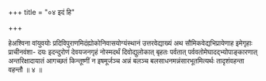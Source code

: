 +++
title = "०४ इदं हि"

+++

हेअश्विना वांयुवयोः प्रदिविपुराणमिदंह्योकोनिवासयोग्यंस्थानं उत्तरवेद्याख्यं अथ सौमिकवेद्यभिप्रायेणाह इमेगृहाः प्राचीनवंशा- दयः इदन्दुरोणं देवयजनगृहं नोस्मदर्थं दिवोद्युलोकात् बृहतः पर्वतात् पर्ववतोमेघादद्भ्योपाङ्कारणात् अन्तरिक्षादायातं आगच्छतं किन्तूष्णीं न इषमूर्जञ्च अन्नं बलञ्च बलसाधनमन्नंसारभूतमित्यर्थः तादृशंवहन्ता वहन्तौ ॥ ४ ॥